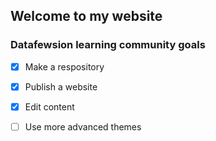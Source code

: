 ## Welcome to my website


### Datafewsion learning community goals

- [x] Make a respository
- [x] Publish a website
- [x] Edit content
- [ ] Use more advanced themes


